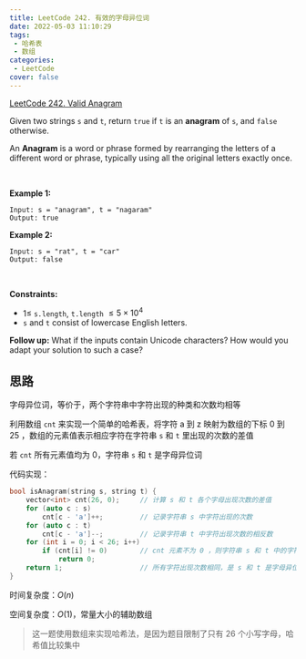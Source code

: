 ```yaml
---
title: LeetCode 242. 有效的字母异位词
date: 2022-05-03 11:10:29
tags:
 - 哈希表
 - 数组
categories:
 - LeetCode
cover: false
---
```


[LeetCode 242. Valid Anagram](https://leetcode-cn.com/problems/valid-anagram/)

Given two strings `s` and `t`, return `true` if `t` is an **anagram** of `s`, and `false` otherwise.

An **Anagram** is a word or phrase formed by rearranging the letters of a different word or phrase, typically using all the original letters exactly once.

 

**Example 1:**

    Input: s = "anagram", t = "nagaram"
    Output: true


**Example 2:**

    Input: s = "rat", t = "car"
    Output: false
 

**Constraints:**

 - $1 \le$ `s.length`, `t.length` $\le 5 \times 10^4$
 - `s` and `t` consist of lowercase English letters.
 

**Follow up:** What if the inputs contain Unicode characters? How would you adapt your solution to such a case?


## 思路

字母异位词，等价于，两个字符串中字符出现的种类和次数均相等

利用数组 `cnt` 来实现一个简单的哈希表，将字符 a 到 z 映射为数组的下标 0 到 25 ，数组的元素值表示相应字符在字符串 `s` 和 `t` 里出现的次数的差值

若 `cnt` 所有元素值均为 0，字符串 `s` 和 `t` 是字母异位词

代码实现：

```cpp
bool isAnagram(string s, string t) {
    vector<int> cnt(26, 0);     // 计算 s 和 t 各个字母出现次数的差值
    for (auto c : s)
        cnt[c - 'a']++;         // 记录字符串 s 中字符出现的次数
    for (auto c : t)
        cnt[c - 'a']--;         // 记录字符串 t 中字符出现次数的相反数
    for (int i = 0; i < 26; i++)
        if (cnt[i] != 0)        // cnt 元素不为 0 ，则字符串 s 和 t 中的字符不同，不是字母异位词
            return 0;
    return 1;                   // 所有字符出现次数相同，是 s 和 t 是字母异位词
}
```

时间复杂度：$O(n)$

空间复杂度：$O(1)$，常量大小的辅助数组

> 这一题使用数组来实现哈希法，是因为题目限制了只有 26 个小写字母，哈希值比较集中